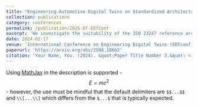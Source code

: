 ```yaml
---
title: "Engineering Automotive Digital Twins on Standardized Architectures: A Case Study"
collection: publications
category: conferences
permalink: /publication/2025-07-EDTConf
excerpt: 'We investigate the suitability of the ISO 23247 reference architecture for developing automotive Digital Twins through a case study.'
date: 2024-02-17
venue: 'International Conference on Engineering Digital Twins (EDTconf) 2025'
paperurl: 'https://arxiv.org/abs/2508.18662'
citation: 'Your Name, You. (2024). &quot;Paper Title Number 3.&quot; <i>GitHub Journal of Bugs</i>. 1(3).'
---
```


Using [MathJax](https://www.mathjax.org/) in the description is supported - $$E=mc^2$$ - however, the use must be mindful that the default delimiters are `$$...$$` and `\\[...\\]` which differs from the `$...$` that is typically expected.
